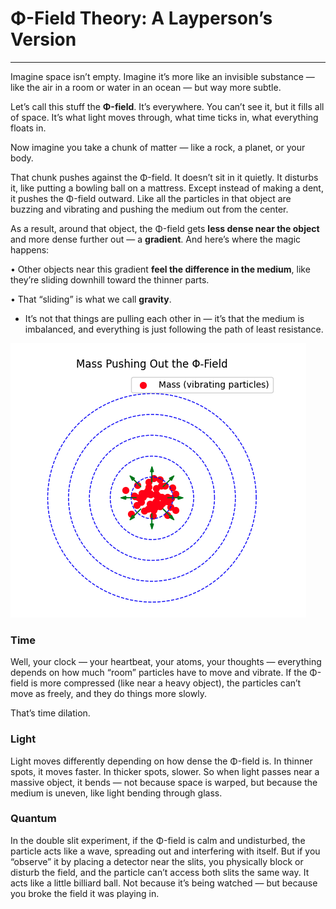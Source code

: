 # Φ-Field Theory: A Layperson’s Version

---

Imagine space isn’t empty. Imagine it’s more like an invisible substance — like the air in a room or water in an ocean — but way more subtle.

Let’s call this stuff the <b>Φ-field</b>. It’s everywhere. You can’t see it, but it fills all of space. It’s what light moves through, what time ticks in, what everything floats in.

Now imagine you take a chunk of matter — like a rock, a planet, or your body.

That chunk pushes against the Φ-field. It doesn’t sit in it quietly. It disturbs it, like putting a bowling ball on a mattress. Except instead of making a dent, it pushes the Φ-field outward. Like all the particles in that object are buzzing and vibrating and pushing the medium out from the center.

As a result, around that object, the Φ-field gets <b>less dense near the object</b> and more dense further out — a <b>gradient</b>. And here’s where the magic happens:

• Other objects near this gradient <b>feel the difference in the medium</b>, like they’re sliding downhill toward the thinner parts.

• That “sliding” is what we call <b>gravity</b>.

- It’s not that things are pulling each other in — it’s that the medium is imbalanced, and everything is just following the path of least resistance.

![Alt text](assets/fig1.png?raw=true "Title")

### Time
Well, your clock — your heartbeat, your atoms, your thoughts — everything depends on how much “room” particles have to move and vibrate. If the Φ-field is more compressed (like near a heavy object), the particles can’t move as freely, and they do things more slowly.

That’s time dilation.

### Light
Light moves differently depending on how dense the Φ-field is. In thinner spots, it moves faster. In thicker spots, slower. So when light passes near a massive object, it bends — not because space is warped, but because the medium is uneven, like light bending through glass.

### Quantum
In the double slit experiment, if the Φ-field is calm and undisturbed, the particle acts like a wave, spreading out and interfering with itself. But if you “observe” it by placing a detector near the slits, you physically block or disturb the field, and the particle can’t access both slits the same way. It acts like a little billiard ball. Not because it’s being watched — but because you broke the field it was playing in.